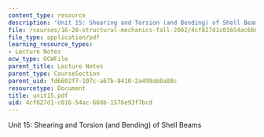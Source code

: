 ```yaml
---
content_type: resource
description: 'Unit 15: Shearing and Torsion (and Bending) of Shell Beams'
file: /courses/16-20-structural-mechanics-fall-2002/4cf827d1c01654ac668b1576e93f7bcd_unit15.pdf
file_type: application/pdf
learning_resource_types:
- Lecture Notes
ocw_type: OCWFile
parent_title: Lecture Notes
parent_type: CourseSection
parent_uid: fd6602f7-107c-a67b-8410-2a499ab8a88c
resourcetype: Document
title: unit15.pdf
uid: 4cf827d1-c016-54ac-668b-1576e93f7bcd
---
```

Unit 15: Shearing and Torsion (and Bending) of Shell Beams

